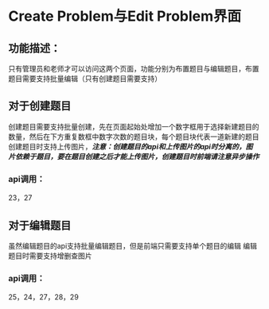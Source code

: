 # Create Problem与Edit Problem界面
## 功能描述：
只有管理员和老师才可以访问这两个页面，功能分别为布置题目与编辑题目，布置题目需要支持批量编辑（只有创建题目需要支持）
## 对于创建题目
创建题目需要支持批量创建，先在页面起始处增加一个数字框用于选择新建题目的数量，然后在下方重复数框中数字次数的题目块，每个题目块代表一道新建的题目
创建题目时支持上传图片，***注意：创建题目的api和上传图片的api时分离的，图片依赖于题目，要在题目创建之后才能上传图片，创建题目时前端请注意异步操作***
### api调用：
23，27
## 对于编辑题目
虽然编辑题目的api支持批量编辑题目，但是前端只需要支持单个题目的编辑
编辑题目时需要支持增删查图片
### api调用：
25，24，27，28，29

